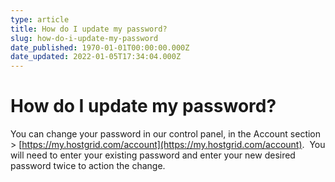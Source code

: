 ```yaml
---
type: article
title: How do I update my password?
slug: how-do-i-update-my-password
date_published: 1970-01-01T00:00:00.000Z
date_updated: 2022-01-05T17:34:04.000Z
---
```


# How do I update my password?

You can change your password in our control panel, in the Account section > [https://my.hostgrid.com/account](https://my.hostgrid.com/account).  You will need to enter your existing password and enter your new desired password twice to action the change.
